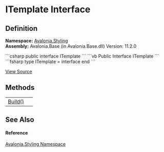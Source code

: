 # ITemplate Interface




## Definition
**Namespace:** <a href="N_Avalonia_Styling">Avalonia.Styling</a>  
**Assembly:** Avalonia.Base (in Avalonia.Base.dll) Version: 11.2.0

<Tabs groupId="api-code-preview">
<TabItem value="csharp" label="C#">
```csharp
public interface ITemplate
```
</TabItem>
<TabItem value="vb" label="VB">
```vb
Public Interface ITemplate
```
</TabItem>
<TabItem value="fsharp" label="F#">
```fsharp
type ITemplate = interface end
```
</TabItem>
</Tabs>



<a href="https://github.com/AvaloniaUI/Avalonia/tree/master/src/Avalonia.Base/Styling/ITemplate.cs" title="View the source code">View Source</a>



## Methods
<table>
<tr>
<td><a href="M_Avalonia_Styling_ITemplate_Build">Build()</a></td>
<td> </td>
</tr>
</table>

## See Also


#### Reference
<a href="N_Avalonia_Styling">Avalonia.Styling Namespace</a>  
